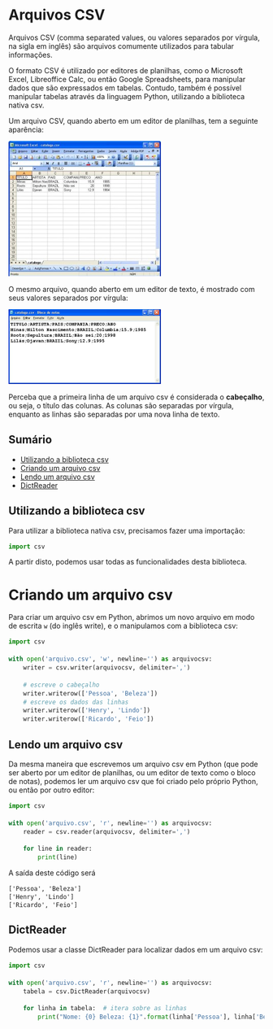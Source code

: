 # Arquivos CSV

Arquivos CSV (comma separated values, ou valores separados por vírgula, na sigla em inglês) são arquivos comumente
utilizados para tabular informações. 

O formato CSV é utilizado por editores de planilhas, como o Microsoft Excel, Libreoffice Calc, ou então Google 
Spreadsheets, para manipular dados que são expressados em tabelas. Contudo, também é possível manipular tabelas
através da linguagem Python, utilizando a biblioteca nativa csv.

Um arquivo CSV, quando aberto em um editor de planilhas, tem a seguinte aparência:

![](../images/csv_excel.png)

O mesmo arquivo, quando aberto em um editor de texto, é mostrado com seus valores separados por vírgula:

![](../images/csv_bloco_notas.png)

Perceba que a primeira linha de um arquivo csv é considerada o **cabeçalho**, ou seja, o título das colunas. As colunas
são separadas por vírgula, enquanto as linhas são separadas por uma nova linha de texto.

## Sumário

* [Utilizando a biblioteca csv](#utilizando-a-biblioteca-csv)
* [Criando um arquivo csv](#criando-um-arquivo-csv)
* [Lendo um arquivo csv](#lendo-um-arquivo-csv)
* [DictReader](#dictReader)

## Utilizando a biblioteca csv

Para utilizar a biblioteca nativa csv, precisamos fazer uma importação:

```python
import csv
```

A partir disto, podemos usar todas as funcionalidades desta biblioteca.

# Criando um arquivo csv

Para criar um arquivo csv em Python, abrimos um novo arquivo em modo de escrita `w` (do inglês write), 
e o manipulamos com a biblioteca csv:

```python
import csv

with open('arquivo.csv', 'w', newline='') as arquivocsv:
    writer = csv.writer(arquivocsv, delimiter=',') 
    
    # escreve o cabeçalho
    writer.writerow(['Pessoa', 'Beleza'])
    # escreve os dados das linhas
    writer.writerow(['Henry', 'Lindo'])
    writer.writerow(['Ricardo', 'Feio'])
```

## Lendo um arquivo csv

Da mesma maneira que escrevemos um arquivo csv em Python (que pode ser aberto por um editor de planilhas, ou um editor 
de texto como o bloco de notas), podemos ler um arquivo csv que foi criado pelo próprio Python, ou então por outro 
editor:

```python
import csv

with open('arquivo.csv', 'r', newline='') as arquivocsv:
    reader = csv.reader(arquivocsv, delimiter=',')

    for line in reader:
        print(line)
```

A saída deste código será

```
['Pessoa', 'Beleza']
['Henry', 'Lindo']
['Ricardo', 'Feio']
```

## DictReader

Podemos usar a classe DictReader para localizar dados em um arquivo csv:

```python
import csv

with open('arquivo.csv', 'r', newline='') as arquivocsv:
    tabela = csv.DictReader(arquivocsv)

    for linha in tabela:  # itera sobre as linhas
        print("Nome: {0} Beleza: {1}".format(linha['Pessoa'], linha['Beleza']))
```
